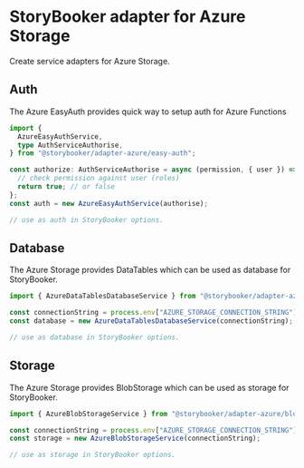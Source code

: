 # StoryBooker adapter for Azure Storage

Create service adapters for Azure Storage.

## Auth

The Azure EasyAuth provides quick way to setup auth for Azure Functions

```ts
import {
  AzureEasyAuthService,
  type AuthServiceAuthorise,
} from "@storybooker/adapter-azure/easy-auth";

const authorize: AuthServiceAuthorise = async (permission, { user }) => {
  // check permission against user (roles)
  return true; // or false
};
const auth = new AzureEasyAuthService(authorise);

// use as auth in StoryBooker options.
```

## Database

The Azure Storage provides DataTables which can be used as database for StoryBooker.

```ts
import { AzureDataTablesDatabaseService } from "@storybooker/adapter-azure/data-tables";

const connectionString = process.env["AZURE_STORAGE_CONNECTION_STRING"];
const database = new AzureDataTablesDatabaseService(connectionString);

// use as database in StoryBooker options.
```

## Storage

The Azure Storage provides BlobStorage which can be used as storage for StoryBooker.

```ts
import { AzureBlobStorageService } from "@storybooker/adapter-azure/blob-storage";

const connectionString = process.env["AZURE_STORAGE_CONNECTION_STRING"];
const storage = new AzureBlobStorageService(connectionString);

// use as storage in StoryBooker options.
```

